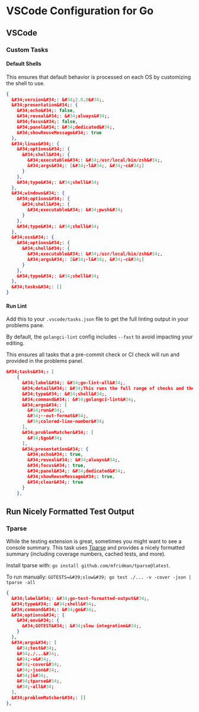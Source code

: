 # VSCode Configuration for Go


## VSCode

### Custom Tasks

#### Default Shells

This ensures that default behavior is processed on each OS by customizing the shell to use.

```json
{
  &#34;version&#34;: &#34;2.0.0&#34;,
  &#34;presentation&#34;: {
    &#34;echo&#34;: false,
    &#34;reveal&#34;: &#34;always&#34;,
    &#34;focus&#34;: false,
    &#34;panel&#34;: &#34;dedicated&#34;,
    &#34;showReuseMessage&#34;: true
  },
  &#34;linux&#34;: {
    &#34;options&#34;: {
      &#34;shell&#34;: {
        &#34;executable&#34;: &#34;/usr/local/bin/zsh&#34;,
        &#34;args&#34;: [&#34;-l&#34;, &#34;-c&#34;]
      }
    },
    &#34;type&#34;: &#34;shell&#34;
  },
  &#34;windows&#34;: {
    &#34;options&#34;: {
      &#34;shell&#34;: {
        &#34;executable&#34;: &#34;pwsh&#34;
      }
    },
    &#34;type&#34;: &#34;shell&#34;
  },
  &#34;osx&#34;: {
    &#34;options&#34;: {
      &#34;shell&#34;: {
        &#34;executable&#34;: &#34;/usr/local/bin/zsh&#34;,
        &#34;args&#34;: [&#34;-l&#34;, &#34;-c&#34;]
      }
    },
    &#34;type&#34;: &#34;shell&#34;
  },
  &#34;tasks&#34;: []
}
```

#### Run Lint

Add this to your `.vscode/tasks.json` file to get the full linting output in your problems pane.

By default, the `golangci-lint` config includes `--fast` to avoid impacting your editing.

This ensures all tasks that a pre-commit check or CI check will run and provided in the problems panel.

```json
&#34;tasks&#34;: [
    {
      &#34;label&#34;: &#34;go-lint-all&#34;,
      &#34;detail&#34;: &#34;This runs the full range of checks and the VSCode problem matcher will pull all of them in. Without this, the default behavior of VSCode is to run with --fast to reduce impact to IDE.&#34;,
      &#34;type&#34;: &#34;shell&#34;,
      &#34;command&#34;: &#34;golangci-lint&#34;,
      &#34;args&#34;: [
        &#34;run&#34;,
        &#34;--out-format&#34;,
        &#34;colored-line-number&#34;
      ],
      &#34;problemMatcher&#34;: [
        &#34;$go&#34;
      ],
      &#34;presentation&#34;: {
        &#34;echo&#34;: true,
        &#34;reveal&#34;: &#34;always&#34;,
        &#34;focus&#34;: true,
        &#34;panel&#34;: &#34;dedicated&#34;,
        &#34;showReuseMessage&#34;: true,
        &#34;clear&#34;: true
      }
    },
```

## Run Nicely Formatted Test Output

### Tparse

While the testing extension is great, sometimes you might want to see a console summary.
This task uses [Tparse](https://github.com/mfridman/tparse) and provides a nicely formatted summary (including coverage numbers, cached tests, and more).

Install tparse with: `go install github.com/mfridman/tparse@latest`.

To run manually: `GOTESTS=&#39;slow&#39; go test ./... -v -cover -json | tparse -all`

```json
{
  &#34;label&#34;: &#34;go-test-formatted-output&#34;,
  &#34;type&#34;: &#34;shell&#34;,
  &#34;command&#34;: &#34;go&#34;,
  &#34;options&#34;: {
    &#34;env&#34;: {
      &#34;GOTEST&#34;: &#34;slow integration&#34;,
    }
  },
  &#34;args&#34;: [
    &#34;test&#34;,
    &#34;./...&#34;,
    &#34;-v&#34;,
    &#34;-cover&#34;,
    &#34;-json&#34;,
    &#34;|&#34;,
    &#34;tparse&#34;,
    &#34;-all&#34;
  ],
  &#34;problemMatcher&#34;: []
},
```

